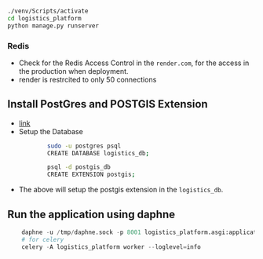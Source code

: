 ```sh

./venv/Scripts/activate
cd logistics_platform
python manage.py runserver

```


### Redis

- Check for the Redis Access Control in the `render.com`, for the access in the production when deployment.
- render is restrcited to only 50 connections

## Install PostGres and POSTGIS Extension
- [link](https://computingforgeeks.com/how-to-install-postgresql-13-on-ubuntu/)
- Setup the Database
    ```sh
            sudo -u postgres psql
            CREATE DATABASE logistics_db;

            psql -d postgis_db
            CREATE EXTENSION postgis;
    ```
- The above will setup the postgis extension in the `logistics_db`.

## Run the application using daphne
```py
    daphne -u /tmp/daphne.sock -p 8001 logistics_platform.asgi:application
    # for celery
    celery -A logistics_platform worker --loglevel=info
```

